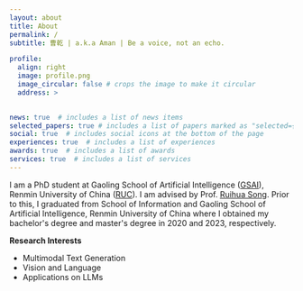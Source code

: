 ```yaml
---
layout: about
title: About
permalink: /
subtitle: 曹乾 | a.k.a Aman | Be a voice, not an echo.

profile:
  align: right
  image: profile.png
  image_circular: false # crops the image to make it circular
  address: >
    

news: true  # includes a list of news items
selected_papers: true # includes a list of papers marked as "selected={true}"
social: true  # includes social icons at the bottom of the page
experiences: true  # includes a list of experiences
awards: true  # includes a list of awards
services: true  # includes a list of services
---
```


I am a PhD student at Gaoling School of Artificial Intelligence ([GSAI](http://ai.ruc.edu.cn/)), Renmin University of China ([RUC](https://www.ruc.edu.cn/)). I am advised by Prof. [Ruihua Song](https://scholar.google.com.hk/citations?user=v5LctN8AAAAJ&hl=en). Prior to this, I graduated from School of Information and Gaoling School of Artificial Intelligence, Renmin University of China where I obtained my bachelor's degree and master's degree in 2020 and 2023, respectively.

**Research Interests**

* Multimodal Text Generation
* Vision and Language
* Applications on LLMs



